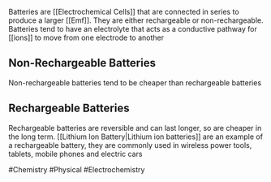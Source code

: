Batteries are [[Electrochemical Cells]] that are connected in series to produce a larger [[Emf]]. They are either rechargeable or non-rechargeable. Batteries tend to have an electrolyte that acts as a conductive pathway for [[ions]] to move from one electrode to another 
## Non-Rechargeable Batteries
Non-rechargeable batteries tend to be cheaper than rechargeable batteries
## Rechargeable Batteries
Rechargeable batteries are reversible and can last longer, so are cheaper in the long term. [[Lithium Ion Battery|Lithium ion batteries]] are an example of a rechargeable battery, they are commonly used in wireless power tools, tablets, mobile phones and electric cars

#Chemistry #Physical #Electrochemistry 
